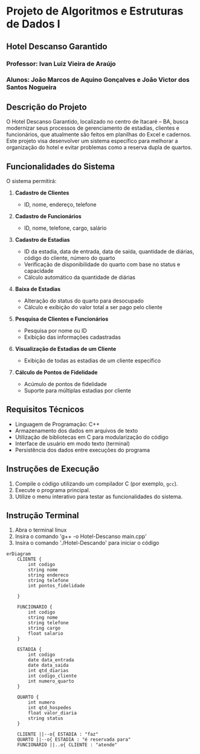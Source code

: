 # Projeto de Algoritmos e Estruturas de Dados I

## Hotel Descanso Garantido

### Professor: Ivan Luiz Vieira de Araújo
### Alunos: João Marcos de Aquino Gonçalves e João Victor dos Santos Nogueira

## Descrição do Projeto
O Hotel Descanso Garantido, localizado no centro de Itacaré – BA, busca modernizar seus processos de gerenciamento de estadias, clientes e funcionários, que atualmente são feitos em planilhas do Excel e cadernos. Este projeto visa desenvolver um sistema específico para melhorar a organização do hotel e evitar problemas como a reserva dupla de quartos.

## Funcionalidades do Sistema
O sistema permitirá:

1. **Cadastro de Clientes**
   - ID, nome, endereço, telefone


2. **Cadastro de Funcionários**
   - ID, nome, telefone, cargo, salário

3. **Cadastro de Estadias**
   - ID da estadia, data de entrada, data de saída, quantidade de diárias, código do cliente, número do quarto
   - Verificação de disponibilidade do quarto com base no status e capacidade
   - Cálculo automático da quantidade de diárias

4. **Baixa de Estadias**
   - Alteração do status do quarto para desocupado
   - Cálculo e exibição do valor total a ser pago pelo cliente

5. **Pesquisa de Clientes e Funcionários**
   - Pesquisa por nome ou ID
   - Exibição das informações cadastradas

6. **Visualização de Estadias de um Cliente**
   - Exibição de todas as estadias de um cliente específico

7. **Cálculo de Pontos de Fidelidade**
   - Acúmulo de pontos de fidelidade
   - Suporte para múltiplas estadias por cliente

## Requisitos Técnicos
- Linguagem de Programação: C++
- Armazenamento dos dados em arquivos de texto
- Utilização de bibliotecas em C para modularização do código
- Interface de usuário em modo texto (terminal)
- Persistência dos dados entre execuções do programa

## Instruções de Execução
1. Compile o código utilizando um compilador C (por exemplo, `gcc`).
2. Execute o programa principal.
3. Utilize o menu interativo para testar as funcionalidades do sistema.

## Instrução Terminal
1. Abra o terminal linux
2. Insira o comando 'g++ -o Hotel-Descanso main.cpp'
3. Insira o comando './Hotel-Descando' para iniciar o código



```mermaid
erDiagram
    CLIENTE {
        int codigo
        string nome
        string endereco
        string telefone
        int pontos_fidelidade

    }

    FUNCIONARIO {
        int codigo
        string nome
        string telefone
        string cargo
        float salario
    }

    ESTADIA {
        int codigo
        date data_entrada
        date data_saida
        int qtd_diarias
        int codigo_cliente
        int numero_quarto
    }

    QUARTO {
        int numero
        int qtd_hospedes
        float valor_diaria
        string status
    }

    CLIENTE ||--o{ ESTADIA : "faz"
    QUARTO ||--o{ ESTADIA : "é reservada para"
    FUNCIONARIO ||..o{ CLIENTE : "atende"
